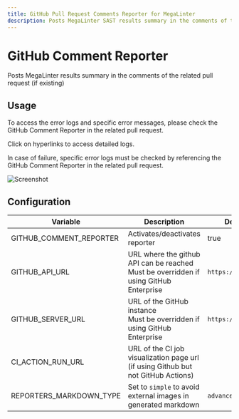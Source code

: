 ```yaml
---
title: GitHub Pull Request Comments Reporter for MegaLinter
description: Posts MegaLinter SAST results summary in the comments of the related GitHub Pull Request (if existing)
---
```

<!-- markdownlint-disable MD013 MD033 MD041 -->
# GitHub Comment Reporter

Posts MegaLinter results summary in the comments of the related pull request (if existing)

## Usage

To access the error logs and specific error messages, please check the GitHub Comment Reporter in the related pull request.

Click on hyperlinks to access detailed logs.

In case of failure, specific error logs must be checked by referencing the GitHub Comment Reporter in the related pull request.

![Screenshot](../assets/images/GitHubCommentReporter.jpg)

## Configuration

| Variable                | Description                                                                               | Default value            | Notes                                        |
|-------------------------|-------------------------------------------------------------------------------------------|--------------------------|----------------------------------------------|
| GITHUB_COMMENT_REPORTER | Activates/deactivates reporter                                                            | true                     |                                              |
| GITHUB_API_URL          | URL where the github API can be reached<br/>Must be overridden if using GitHub Enterprise | `https://api.github.com` | For GHE, use `https://my.company.com/api/v3` |
| GITHUB_SERVER_URL       | URL of the GitHub instance<br/>Must be overridden if using GitHub Enterprise              | `https://github.com`     |                                              |
| CI_ACTION_RUN_URL       | URL of the CI job visualization page url (if using Github but not GitHub Actions)         | <!--  -->                |                                              |
| REPORTERS_MARKDOWN_TYPE | Set to `simple` to avoid external images in generated markdown                            | `advanced`               |                                              |